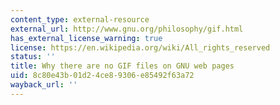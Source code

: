 ```yaml
---
content_type: external-resource
external_url: http://www.gnu.org/philosophy/gif.html
has_external_license_warning: true
license: https://en.wikipedia.org/wiki/All_rights_reserved
status: ''
title: Why there are no GIF files on GNU web pages
uid: 8c80e43b-01d2-4ce8-9306-e85492f63a72
wayback_url: ''
---
```

